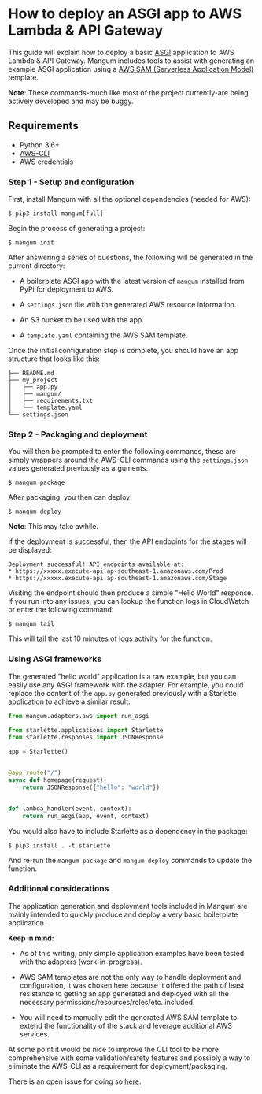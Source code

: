 # How to deploy an ASGI app to AWS Lambda & API Gateway

This guide will explain how to deploy a basic [ASGI](https://asgi.readthedocs.io/en/latest/) application to AWS Lambda & API Gateway. Mangum includes tools to assist with generating an example ASGI application using a [AWS SAM (Serverless Application Model)](https://docs.aws.amazon.com/serverless-application-model/latest/developerguide/what-is-sam.html) template.

**Note**: These commands-much like most of the project currently-are being actively developed and may be buggy.

## Requirements

- Python 3.6+
- [AWS-CLI](https://docs.aws.amazon.com/cli/latest/userguide/cli-chap-install.html)
- AWS credentials

### Step 1 - Setup and configuration

First, install Mangum with all the optional dependencies (needed for AWS):

```shell
$ pip3 install mangum[full]
```


Begin the process of generating a project:

```shell
$ mangum init
```

After answering a series of questions, the following will be generated in the current directory:

* A boilerplate ASGI app with the latest version of `mangum` installed from PyPi for deployment to AWS.
    
* A `settings.json` file with the generated AWS resource information.

* An S3 bucket to be used with the app.

* A `template.yaml` containing the AWS SAM template.

Once the initial configuration step is complete, you should have an app structure that looks like this:

```shell
├── README.md
├── my_project
│   ├── app.py
│   ├── mangum/
│   ├── requirements.txt
│   └── template.yaml
└── settings.json
```

### Step 2 - Packaging and deployment

You will then be prompted to enter the following commands, these are simply wrappers around the AWS-CLI commands using the `settings.json` values generated previously as arguments.

```shell
$ mangum package
```

After packaging, you then can deploy:

```shell
$ mangum deploy
```

**Note**: This may take awhile.

If the deployment is successful, then the API endpoints for the stages will be displayed:

```shell
Deployment successful! API endpoints available at:
* https://xxxxx.execute-api.ap-southeast-1.amazonaws.com/Prod
* https://xxxxx.execute-api.ap-southeast-1.amazonaws.com/Stage
```

Visiting the endpoint should then produce a simple "Hello World" response. If you run into any issues, you can lookup the function logs in CloudWatch or enter the following command:

```shell
$ mangum tail
```

This will tail the last 10 minutes of logs activity for the function.

### Using ASGI frameworks

The generated "hello world" application is a raw example, but you can easily use any ASGI framework with the adapter. For example, you could replace the content of the `app.py` generated previously with a Starlette application to achieve a similar result:

```python
from mangum.adapters.aws import run_asgi

from starlette.applications import Starlette
from starlette.responses import JSONResponse

app = Starlette()


@app.route("/")
async def homepage(request):
    return JSONResponse({"hello": "world"})


def lambda_handler(event, context):
    return run_asgi(app, event, context)
```

You would also have to include Starlette as a dependency in the package:

```
$ pip3 install . -t starlette
```

And re-run the `mangum package` and `mangum deploy` commands to update the function.

### Additional considerations

The application generation and deployment tools included in Mangum are mainly intended to quickly produce and deploy a very basic boilerplate application.

**Keep in mind:**

* As of this writing, only simple application examples have been tested with the adapters (work-in-progress).

* AWS SAM templates are not the only way to handle deployment and configuration, it was chosen here because it offered the path of least resistance to getting an app generated and deployed with all the necessary permissions/resources/roles/etc. included.

* You will need to manually edit the generated AWS SAM template to extend the functionality of the stack and leverage additional AWS services.

At some point it would be nice to improve the CLI tool to be more comprehensive with some validation/safety features and possibly a way to eliminate the AWS-CLI as a requirement for deployment/packaging. 

There is an open issue for doing so [here](https://github.com/erm/mangum/issues/10).
